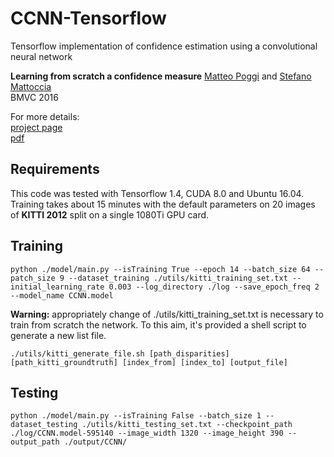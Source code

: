 # CCNN-Tensorflow

Tensorflow implementation of confidence estimation using a convolutional neural network

**Learning from scratch a confidence measure** 
[Matteo Poggi](https://vision.disi.unibo.it/~mpoggi/) and [Stefano Mattoccia](https://vision.disi.unibo.it/~smatt/Site/Home.html)   
BMVC 2016

For more details:  
[project page](https://vision.disi.unibo.it/~mpoggi/code.html)  
[pdf](https://vision.disi.unibo.it/~mpoggi/papers/bmvc2016.pdf)    

## Requirements
This code was tested with Tensorflow 1.4, CUDA 8.0 and Ubuntu 16.04.
Training takes about 15 minutes with the default parameters on 20 images of **KITTI 2012** split on a single 1080Ti GPU card. 

## Training

```shell
python ./model/main.py --isTraining True --epoch 14 --batch_size 64 --patch_size 9 --dataset_training ./utils/kitti_training_set.txt --initial_learning_rate 0.003 --log_directory ./log --save_epoch_freq 2 --model_name CCNN.model 
```

**Warning:** appropriately change of ./utils/kitti_training_set.txt is necessary to train from scratch the network. To this aim, it's provided a shell script to generate a new list file. 

```shell
./utils/kitti_generate_file.sh [path_disparities] [path_kitti_groundtruth] [index_from] [index_to] [output_file]
```

## Testing 

```shell
python ./model/main.py --isTraining False --batch_size 1 --dataset_testing ./utils/kitti_testing_set.txt --checkpoint_path ./log/CCNN.model-595140 --image_width 1320 --image_height 390 --output_path ./output/CCNN/
```
